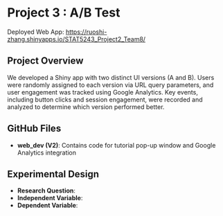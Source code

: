 # Project 3 : A/B Test

Deployed Web App: https://ruoshi-zhang.shinyapps.io/STAT5243_Project2_Team8/

## Project Overview

We developed a Shiny app with two distinct UI versions (A and B). Users were randomly assigned to each version via URL query parameters, and user engagement was tracked using Google Analytics. Key events, including button clicks and session engagement, were recorded and analyzed to determine which version performed better.

## GitHub Files

- **web_dev (V2)**: Contains code for tutorial pop-up window and Google Analytics integration

## Experimental Design

- **Research Question**:
- **Independent Variable**:
- **Dependent Variable**:
